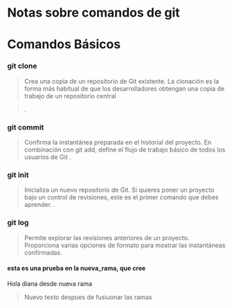# Notas sobre comandos de git 

Comandos Básicos
===========

### git clone





>Crea una copia de un repositorio de Git existente. La clonación es la forma más habitual de que los desarrolladores obtengan una copia de trabajo de un repositorio central

>.

###  git commit 

>Confirma la instantánea preparada en el historial del proyecto. En combinación con git add, define el flujo de trabajo básico de todos los usuarios de Git
>.



### git init


>Inicializa un nuevo repositorio de Git. Si quieres poner un proyecto bajo un control de revisiones, este es el primer comando que debes aprender.
>.


### git log
>Permite explorar las revisiones anteriores de un proyecto. Proporciona varias opciones de formato para mostrar las instantáneas confirmadas.
>



#### esta es una prueba en la nueva_rama, que cree

Hola diana desde nueva rama


>Nuevo texto despues de fusiuonar las ramas
>